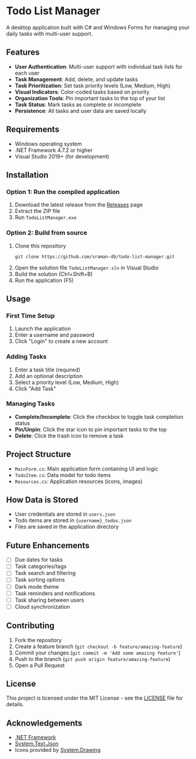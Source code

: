 # Todo List Manager

A desktop application built with C# and Windows Forms for managing your daily tasks with multi-user support.

## Features

- **User Authentication**: Multi-user support with individual task lists for each user
- **Task Management**: Add, delete, and update tasks
- **Task Prioritization**: Set task priority levels (Low, Medium, High)
- **Visual Indicators**: Color-coded tasks based on priority
- **Organization Tools**: Pin important tasks to the top of your list
- **Task Status**: Mark tasks as complete or incomplete
- **Persistence**: All tasks and user data are saved locally

## Requirements

- Windows operating system
- .NET Framework 4.7.2 or higher
- Visual Studio 2019+ (for development)

## Installation

### Option 1: Run the compiled application
1. Download the latest release from the [Releases](https://github.com/yourusername/todo-list-manager/releases) page
2. Extract the ZIP file
3. Run `TodoListManager.exe`

### Option 2: Build from source
1. Clone this repository
   ```
   git clone https://github.com/sraman-db/todo-list-manager.git
   ```
2. Open the solution file `TodoListManager.sln` in Visual Studio
3. Build the solution (Ctrl+Shift+B)
4. Run the application (F5)

## Usage

### First Time Setup
1. Launch the application
2. Enter a username and password
3. Click "Login" to create a new account

### Adding Tasks
1. Enter a task title (required)
2. Add an optional description
3. Select a priority level (Low, Medium, High)
4. Click "Add Task"

### Managing Tasks
- **Complete/Incomplete**: Click the checkbox to toggle task completion status
- **Pin/Unpin**: Click the star icon to pin important tasks to the top
- **Delete**: Click the trash icon to remove a task

## Project Structure

- `MainForm.cs`: Main application form containing UI and logic
- `TodoItem.cs`: Data model for todo items
- `Resources.cs`: Application resources (icons, images)

## How Data is Stored

- User credentials are stored in `users.json`
- Todo items are stored in `{username}_todos.json`
- Files are saved in the application directory

## Future Enhancements

- [ ] Due dates for tasks
- [ ] Task categories/tags
- [ ] Task search and filtering
- [ ] Task sorting options
- [ ] Dark mode theme
- [ ] Task reminders and notifications
- [ ] Task sharing between users
- [ ] Cloud synchronization

## Contributing

1. Fork the repository
2. Create a feature branch (`git checkout -b feature/amazing-feature`)
3. Commit your changes (`git commit -m 'Add some amazing feature'`)
4. Push to the branch (`git push origin feature/amazing-feature`)
5. Open a Pull Request

## License

This project is licensed under the MIT License - see the [LICENSE](LICENSE) file for details.

## Acknowledgements

- [.NET Framework](https://dotnet.microsoft.com/)
- [System.Text.Json](https://docs.microsoft.com/en-us/dotnet/standard/serialization/system-text-json-overview)
- Icons provided by [System.Drawing](https://docs.microsoft.com/en-us/dotnet/api/system.drawing)
